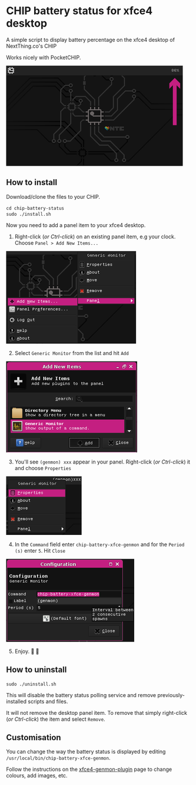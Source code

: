 # CHIP battery status for xfce4 desktop

A simple script to display battery percentage 
on the xfce4 desktop of NextThing.co's CHIP

Works nicely with PocketCHIP.

![chip-battery-status xfce genmon preview](assets/chip-battery-genmon-preview.png)

## How to install
Download/clone the files to your CHIP.
```
cd chip-battery-status
sudo ./install.sh
```

Now you need to add a panel item to your xfce4 desktop.

1. Right-click (_or Ctrl-click_) on an existing panel item,
e.g your clock. Choose `Panel > Add New Items...`

![xfce panel item setup #1](assets/chip-battery-genmon-setup-1.png)

2. Select `Generic Monitor` from the list and hit `Add`

![xfce panel item setup #2](assets/chip-battery-genmon-setup-2.png)

3. You'll see `(genmon) xxx` appear in your panel. Right-click 
(_or Ctrl-click_) it and choose `Properties`

![xfce panel item setup #3](assets/chip-battery-genmon-setup-3.png)

4. In the `Command` field enter `chip-battery-xfce-genmon` and
for the `Period (s)` enter `5`. Hit `Close`

![xfce panel item setup #4](assets/chip-battery-genmon-setup-4.png)

5. Enjoy. 🍹 🌴

## How to uninstall
```
sudo ./uninstall.sh
```
This will disable the battery status polling service
and remove previously-installed scripts and files.

It will not remove the desktop panel item. To remove that 
simply right-click (_or Ctrl-click_) the item and select 
`Remove`.

## Customisation
You can change the way the battery status is
displayed by editing `/usr/local/bin/chip-battery-xfce-genmon`.

Follow the instructions on the [xfce4-genmon-plugin](http://goodies.xfce.org/projects/panel-plugins/xfce4-genmon-plugin)
page to change colours, add images, etc.
